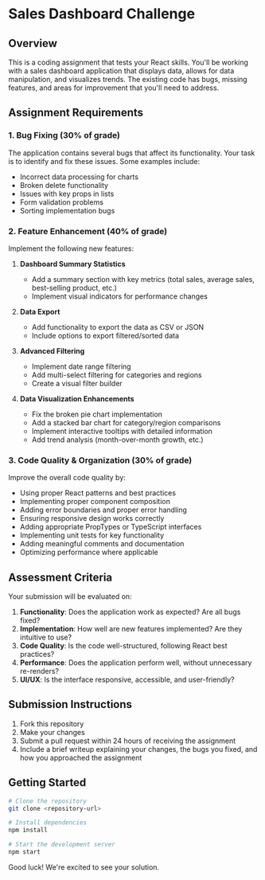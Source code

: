 # Sales Dashboard Challenge

## Overview
This is a coding assignment that tests your React skills. You'll be working with a sales dashboard application that displays data, allows for data manipulation, and visualizes trends. The existing code has bugs, missing features, and areas for improvement that you'll need to address.

## Assignment Requirements

### 1. Bug Fixing (30% of grade)
The application contains several bugs that affect its functionality. Your task is to identify and fix these issues. Some examples include:
- Incorrect data processing for charts
- Broken delete functionality
- Issues with key props in lists
- Form validation problems
- Sorting implementation bugs

### 2. Feature Enhancement (40% of grade)
Implement the following new features:
1. **Dashboard Summary Statistics**
   - Add a summary section with key metrics (total sales, average sales, best-selling product, etc.)
   - Implement visual indicators for performance changes

2. **Data Export**
   - Add functionality to export the data as CSV or JSON
   - Include options to export filtered/sorted data

3. **Advanced Filtering**
   - Implement date range filtering
   - Add multi-select filtering for categories and regions
   - Create a visual filter builder

4. **Data Visualization Enhancements**
   - Fix the broken pie chart implementation
   - Add a stacked bar chart for category/region comparisons
   - Implement interactive tooltips with detailed information
   - Add trend analysis (month-over-month growth, etc.)

### 3. Code Quality & Organization (30% of grade)
Improve the overall code quality by:
- Using proper React patterns and best practices
- Implementing proper component composition
- Adding error boundaries and proper error handling
- Ensuring responsive design works correctly
- Adding appropriate PropTypes or TypeScript interfaces
- Implementing unit tests for key functionality
- Adding meaningful comments and documentation
- Optimizing performance where applicable

## Assessment Criteria

Your submission will be evaluated on:

1. **Functionality**: Does the application work as expected? Are all bugs fixed?
2. **Implementation**: How well are new features implemented? Are they intuitive to use?
3. **Code Quality**: Is the code well-structured, following React best practices?
4. **Performance**: Does the application perform well, without unnecessary re-renders?
5. **UI/UX**: Is the interface responsive, accessible, and user-friendly?

## Submission Instructions

1. Fork this repository
2. Make your changes
3. Submit a pull request within 24 hours of receiving the assignment
4. Include a brief writeup explaining your changes, the bugs you fixed, and how you approached the assignment

## Getting Started

```bash
# Clone the repository
git clone <repository-url>

# Install dependencies
npm install

# Start the development server
npm start
```

Good luck! We're excited to see your solution.